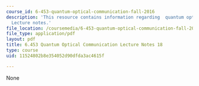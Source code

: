 ```yaml
---
course_id: 6-453-quantum-optical-communication-fall-2016
description: 'This resource contains information regarding  quantum optical communication:
  Lecture notes.'
file_location: /coursemedia/6-453-quantum-optical-communication-fall-2016/11524802b8e354052d90dfda3ac4615f_MIT6_453F16_Lect18.pdf
file_type: application/pdf
layout: pdf
title: 6.453 Quantum Optical Communication Lecture Notes 18
type: course
uid: 11524802b8e354052d90dfda3ac4615f

---
```

None